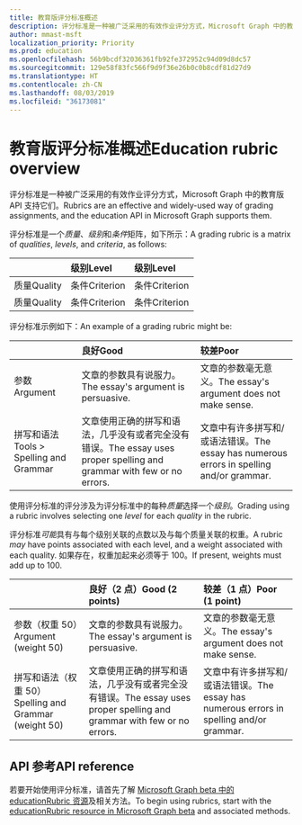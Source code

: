 ```yaml
---
title: 教育版评分标准概述
description: 评分标准是一种被广泛采用的有效作业评分方式，Microsoft Graph 中的教育版 API 支持它们。
author: mmast-msft
localization_priority: Priority
ms.prod: education
ms.openlocfilehash: 56b9bcdf32036361fb92fe372952c94d09d8dc57
ms.sourcegitcommit: 129e58f83fc566f9d9f36e26b0c0b8cdf81d27d9
ms.translationtype: HT
ms.contentlocale: zh-CN
ms.lasthandoff: 08/03/2019
ms.locfileid: "36173081"
---
```

# <a name="education-rubric-overview"></a><span data-ttu-id="45342-103">教育版评分标准概述</span><span class="sxs-lookup"><span data-stu-id="45342-103">Education rubric overview</span></span>

<span data-ttu-id="45342-104">评分标准是一种被广泛采用的有效作业评分方式，Microsoft Graph 中的教育版 API 支持它们。</span><span class="sxs-lookup"><span data-stu-id="45342-104">Rubrics are an effective and widely-used way of grading assignments, and the education API in Microsoft Graph supports them.</span></span>

<span data-ttu-id="45342-105">评分标准是一个*质量*、*级别*和*条件*矩阵，如下所示：</span><span class="sxs-lookup"><span data-stu-id="45342-105">A grading rubric is a matrix of *qualities*, *levels*, and *criteria*, as follows:</span></span>

| | <span data-ttu-id="45342-106">级别</span><span class="sxs-lookup"><span data-stu-id="45342-106">Level</span></span> | <span data-ttu-id="45342-107">级别</span><span class="sxs-lookup"><span data-stu-id="45342-107">Level</span></span> |
|:--|:--|:--|
| <span data-ttu-id="45342-108">质量</span><span class="sxs-lookup"><span data-stu-id="45342-108">Quality</span></span> | <span data-ttu-id="45342-109">条件</span><span class="sxs-lookup"><span data-stu-id="45342-109">Criterion</span></span> | <span data-ttu-id="45342-110">条件</span><span class="sxs-lookup"><span data-stu-id="45342-110">Criterion</span></span> |
| <span data-ttu-id="45342-111">质量</span><span class="sxs-lookup"><span data-stu-id="45342-111">Quality</span></span> | <span data-ttu-id="45342-112">条件</span><span class="sxs-lookup"><span data-stu-id="45342-112">Criterion</span></span> | <span data-ttu-id="45342-113">条件</span><span class="sxs-lookup"><span data-stu-id="45342-113">Criterion</span></span> |

<span data-ttu-id="45342-114">评分标准示例如下：</span><span class="sxs-lookup"><span data-stu-id="45342-114">An example of a grading rubric might be:</span></span>

| | <span data-ttu-id="45342-115">良好</span><span class="sxs-lookup"><span data-stu-id="45342-115">Good</span></span> | <span data-ttu-id="45342-116">较差</span><span class="sxs-lookup"><span data-stu-id="45342-116">Poor</span></span> |
|:--|:--|:--|
| <span data-ttu-id="45342-117">参数</span><span class="sxs-lookup"><span data-stu-id="45342-117">Argument</span></span> | <span data-ttu-id="45342-118">文章的参数具有说服力。</span><span class="sxs-lookup"><span data-stu-id="45342-118">The essay's argument is persuasive.</span></span> | <span data-ttu-id="45342-119">文章的参数毫无意义。</span><span class="sxs-lookup"><span data-stu-id="45342-119">The essay's argument does not make sense.</span></span> |
| <span data-ttu-id="45342-120">拼写和语法</span><span class="sxs-lookup"><span data-stu-id="45342-120">Tools > Spelling and Grammar </span></span> | <span data-ttu-id="45342-121">文章使用正确的拼写和语法，几乎没有或者完全没有错误。</span><span class="sxs-lookup"><span data-stu-id="45342-121">The essay uses proper spelling and grammar with few or no errors.</span></span> | <span data-ttu-id="45342-122">文章中有许多拼写和/或语法错误。</span><span class="sxs-lookup"><span data-stu-id="45342-122">The essay has numerous errors in spelling and/or grammar.</span></span> |

<span data-ttu-id="45342-123">使用评分标准的评分涉及为评分标准中的每种*质量*选择一个*级别*。</span><span class="sxs-lookup"><span data-stu-id="45342-123">Grading using a rubric involves selecting one *level* for each *quality* in the rubric.</span></span>

<span data-ttu-id="45342-124">评分标准*可能*具有与每个级别关联的点数以及与每个质量关联的权重。</span><span class="sxs-lookup"><span data-stu-id="45342-124">A rubric *may* have points associated with each level, and a weight associated with each quality.</span></span>  <span data-ttu-id="45342-125">如果存在，权重加起来必须等于 100。</span><span class="sxs-lookup"><span data-stu-id="45342-125">If present, weights must add up to 100.</span></span>

| | <span data-ttu-id="45342-126">良好（2 点）</span><span class="sxs-lookup"><span data-stu-id="45342-126">Good (2 points)</span></span> | <span data-ttu-id="45342-127">较差（1 点）</span><span class="sxs-lookup"><span data-stu-id="45342-127">Poor (1 point)</span></span> |
|:--|:--|:--|
| <span data-ttu-id="45342-128">参数（权重 50）</span><span class="sxs-lookup"><span data-stu-id="45342-128">Argument (weight 50)</span></span> | <span data-ttu-id="45342-129">文章的参数具有说服力。</span><span class="sxs-lookup"><span data-stu-id="45342-129">The essay's argument is persuasive.</span></span> | <span data-ttu-id="45342-130">文章的参数毫无意义。</span><span class="sxs-lookup"><span data-stu-id="45342-130">The essay's argument does not make sense.</span></span> |
| <span data-ttu-id="45342-131">拼写和语法（权重 50）</span><span class="sxs-lookup"><span data-stu-id="45342-131">Spelling and Grammar (weight 50)</span></span> | <span data-ttu-id="45342-132">文章使用正确的拼写和语法，几乎没有或者完全没有错误。</span><span class="sxs-lookup"><span data-stu-id="45342-132">The essay uses proper spelling and grammar with few or no errors.</span></span> | <span data-ttu-id="45342-133">文章中有许多拼写和/或语法错误。</span><span class="sxs-lookup"><span data-stu-id="45342-133">The essay has numerous errors in spelling and/or grammar.</span></span> |

## <a name="api-reference"></a><span data-ttu-id="45342-134">API 参考</span><span class="sxs-lookup"><span data-stu-id="45342-134">API reference</span></span>

<span data-ttu-id="45342-135">若要开始使用评分标准，请首先了解 [Microsoft Graph beta 中的 educationRubric 资源](/graph/api/resources/educationrubric?view=graph-rest-beta)及相关方法。</span><span class="sxs-lookup"><span data-stu-id="45342-135">To begin using rubrics, start with the [educationRubric resource in Microsoft Graph beta](/graph/api/resources/educationrubric?view=graph-rest-beta) and associated methods.</span></span>





 

